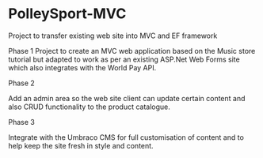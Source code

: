 # PolleySport-MVC
Project to transfer existing web site into MVC and EF framework

Phase 1
Project to create an MVC web application based on the Music store tutorial but adapted to work as per an existing ASP.Net Web Forms site
which also integrates with the World Pay API.

Phase 2

Add an admin area so the web site client can update certain content and also CRUD functionality to the product catalogue.

Phase 3

Integrate with the Umbraco CMS for full customisation of content and to help keep the site fresh in style and content. 
